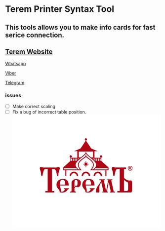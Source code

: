 # Terem Printer Syntax Tool
## This tools allows you to make info cards for fast serice connection.


## [Terem Website](https://www.terem-pro.ru/)
[Whatsapp](https://wa.me/79855716153)

[Viber](viber://chat?number=79855716153)

[Telegram](https://t.me/Terem_chat)
### issues
- [ ] Make correct scaling
- [ ] Fix a bug of incorrect table position.
![logo](https://github.com/ARteam1980/Printer/blob/main/logo.png)
